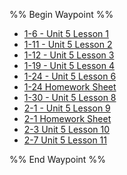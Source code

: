 %% Begin Waypoint %%
- [1-6 - Unit 5 Lesson 1](./1-6%20-%20Unit%205%20Lesson%201.md)
- [1-11 - Unit 5 Lesson 2](./1-11%20-%20Unit%205%20Lesson%202.md)
- [1-12 - Unit 5 Lesson 3](./1-12%20-%20Unit%205%20Lesson%203.md)
- [1-19 - Unit 5 Lesson 4](./1-19%20-%20Unit%205%20Lesson%204.md)
- [1-24 - Unit 5 Lesson 6](./1-24%20-%20Unit%205%20Lesson%206.md)
- [1-24 Homework Sheet](./1-24%20Homework%20Sheet.md)
- [1-30 - Unit 5 Lesson 8](./1-30%20-%20Unit%205%20Lesson%208.md)
- [2-1 - Unit 5 Lesson 9](./2-1%20-%20Unit%205%20Lesson%209.md)
- [2-1 Homework Sheet](./2-1%20Homework%20Sheet.md)
- [2-3 Unit 5 Lesson 10](./2-3%20Unit%205%20Lesson%2010.md)
- [2-7 Unit 5 Lesson 11](./2-7%20Unit%205%20Lesson%2011.md)

%% End Waypoint %%
